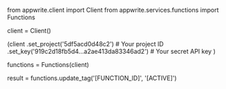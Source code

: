 from appwrite.client import Client
from appwrite.services.functions import Functions

client = Client()

(client
  .set_project('5df5acd0d48c2') # Your project ID
  .set_key('919c2d18fb5d4...a2ae413da83346ad2') # Your secret API key
)

functions = Functions(client)

result = functions.update_tag('[FUNCTION_ID]', '[ACTIVE]')

